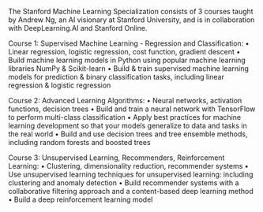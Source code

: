 The Stanford Machine Learning Specialization consists of 3 courses taught by Andrew Ng, an AI visionary at Stanford University, and is in collaboration with DeepLearning.AI and Stanford Online. 

Course 1: Supervised Machine Learning - Regression and Classification:
•	Linear regression, logistic regression, cost function, gradient descent
•	Build machine learning models in Python using popular machine learning libraries NumPy & Scikit-learn
•	Build & train supervised machine learning models for prediction & binary classification tasks, including linear regression & logistic regression

Course 2: Advanced Learning Algorithms:
•	Neural networks, activation functions, decision trees
•	Build and train a neural network with TensorFlow to perform multi-class classification
•	Apply best practices for machine learning development so that your models generalize to data and tasks in the real world
•	Build and use decision trees and tree ensemble methods, including random forests and boosted trees

Course 3: Unsupervised Learning, Recommenders, Reinforcement Learning:
•	Clustering, dimensionality reduction, recommender systems
•	Use unsupervised learning techniques for unsupervised learning: including clustering and anomaly detection
•	Build recommender systems with a collaborative filtering approach and a content-based deep learning method
•	Build a deep reinforcement learning model

